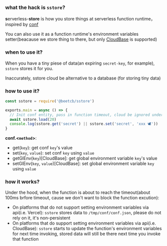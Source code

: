### what the hack is `sstore`?

**s**erverless-**store** is how you store things at serverless function runtime，inspired by [conf](https://github.com/sindresorhus/conf)

You can also use it as a function runtime's environment variables setter(beacause we store thing to there, but only [CloudBase](https://github.com/TencentCloudBase) is supported)

### when to use it?

When you have a tiny piese of data(an expiring `secret-key`, for example), `sstore` stores it for you.

Inaccurately, sstore cloud be alternative to a database (for storing tiny data)

### how to use it?

```js
const sstore = require('@beetcb/sstore')

exports.main = async () => {
  // Init conf entity, pass in function timeout, cloud be ignored under Cloudbase
  await sstore.load(20)
  console.log(sstore.get('secret') || sstore.set('secret', 'xxx 🕊'))
}
```

**conf.\<`method`\>**:

- get(`key`): get conf `key`'s value
- set(`key`, `value`): set conf `key` using `value`
- getGlEnv(`key`)[CloudBase]: get global environment variable `key`'s value
- setGlEnv(`key`, `value`)[CloudBase]: set global environment variable `key` using `value`

### how it works?

Under the hood, when the function is about to reach the timeout(about 100ms brfore timeout, cause we don't want to block the function excution):

- On platforms that do not support setting environment variables via api(i.e. Vercel): `sstore` stores data to `/tmp/conf/conf.json`, please do not rely on it, it's non-persistent
- On platforms that do support setting environment variables via api(i.e. CloudBase): `sstore` starts to update the function's environment variables for next time invoking, stored data will still be there next time you invoke that function
